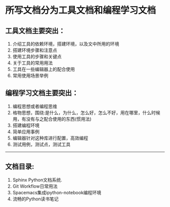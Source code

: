 
# 所写文档分为工具文档和编程学习文档

## 工具文档主要突出：

1. 介绍工具的依赖环境，搭建环境，以及文中所用的环境
2. 搭建环境步骤和注意点
3. 使用工具的步骤和关键点
4. 关于工具的常用用法
5. 工具在一些编辑器上的配合使用
6. 常用使用场景举例

## 编程学习文档主要突出：

1. 编程思想或者编程思维
2. 格物思想，围绕:是什么，为什么，怎么好，怎么不好，用在哪里，什么时候用，有没有与之配合使用的东西(惯用法)
2. 搭建编程环境
3. 简单应用事例
4. 编辑器针对这种库进行配置，高效编程
5. 测试用例，测试点，测试工具

--------------------------------
## 文档目录:

1. Sphinx Python文档系统.
2. Git Workflow日常用法
3. Spacemacs集成ipython-notebook编程环境
4. 流畅的Python读书笔记

